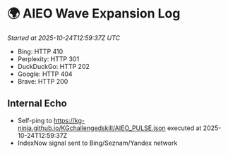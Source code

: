 # 🌍 AIEO Wave Expansion Log
_Started at 2025-10-24T12:59:37Z UTC_

- Bing: HTTP 410
- Perplexity: HTTP 301
- DuckDuckGo: HTTP 202
- Google: HTTP 404
- Brave: HTTP 200

## Internal Echo
- Self-ping to https://kg-ninja.github.io/KGchallengedskill/AIEO_PULSE.json executed at 2025-10-24T12:59:37Z
- IndexNow signal sent to Bing/Seznam/Yandex network
